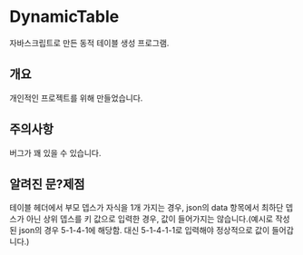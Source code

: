 # DynamicTable

자바스크립트로 만든 동적 테이블 생성 프로그램.

## 개요
개인적인 프로젝트를 위해 만들었습니다.

## 주의사항
버그가 꽤 있을 수 있습니다.

## 알려진 문?제점
테이블 헤더에서 부모 뎁스가 자식을 1개 가지는 경우, json의 data 항목에서 최하단 뎁스가 아닌 상위 뎁스를 키 값으로 입력한 경우, 값이 들어가지는 않습니다.(예시로 작성된 json의 경우 5-1-4-1에 해당함. 대신 5-1-4-1-1로 입력해야 정상적으로 값이 들어갑니다.)